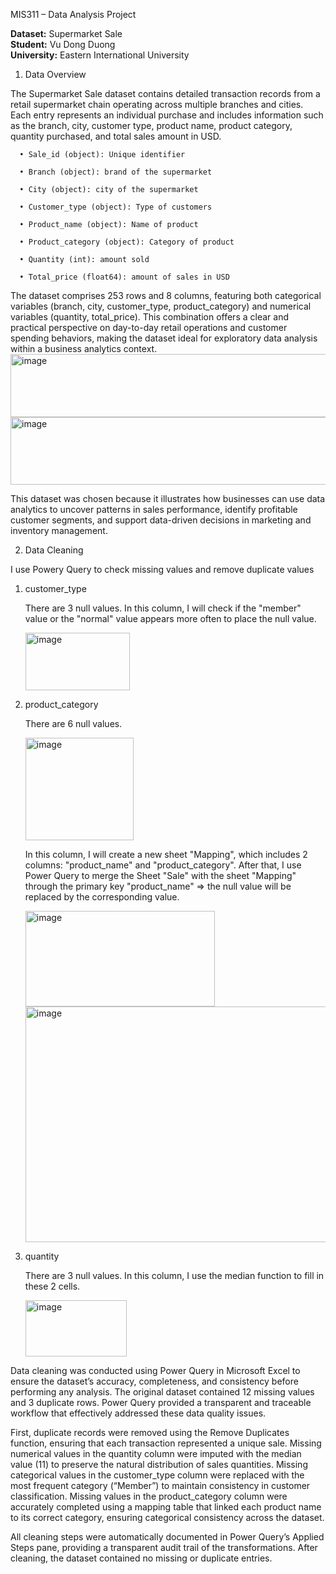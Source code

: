 MIS311 – Data Analysis Project

**Dataset:** Supermarket Sale  
**Student:** Vu Dong Duong  
**University:** Eastern International University

1. Data Overview

  The Supermarket Sale dataset contains detailed transaction records from a retail supermarket chain operating across multiple branches and cities. Each entry represents an individual purchase and includes information such as the branch, city, customer type, product name, product category, quantity purchased, and total sales amount in USD.
     
      •	Sale_id (object): Unique identifier
      
      •	Branch (object): brand of the supermarket
      
      •	City (object): city of the supermarket
      
      •	Customer_type (object): Type of customers
      
      •	Product_name (object): Name of product
      
      •	Product_category (object): Category of product
      
      •	Quantity (int): amount sold
      
      •	Total_price (float64): amount of sales in USD

  
  
  The dataset comprises 253 rows and 8 columns, featuring both categorical variables (branch, city, customer_type, product_category) and numerical variables (quantity, total_price). This combination offers a clear and practical perspective on day-to-day retail operations and customer spending behaviors, making the dataset ideal for exploratory data analysis within a business analytics context.
<img width="649" height="101" alt="image" src="https://github.com/user-attachments/assets/0d1731b5-7067-481a-bc42-c0b1382c97bc" />
<img width="649" height="108" alt="image" src="https://github.com/user-attachments/assets/82f1b4d7-d90b-4b53-a77d-06af857aaaca" />

  This dataset was chosen because it illustrates how businesses can use data analytics to uncover patterns in sales performance, identify profitable customer segments, and support data-driven decisions in marketing and inventory management.

2. Data Cleaning

I use Powery Query to check missing values and remove duplicate values
   
   1. customer_type
  
      There are 3 null values. In this column, I will check if the "member" value or the "normal" value appears more often to place the null value.
      
      <img width="167" height="92" alt="image" src="https://github.com/user-attachments/assets/b6064099-c7d5-4053-8b08-ba35f1b3d932" />

   2. product_category
  
      There are 6 null values.
      
       <img width="173" height="164" alt="image" src="https://github.com/user-attachments/assets/90b8f3f3-4a83-4ffe-8650-639b249adad6" />

      In this column, I will create a new sheet "Mapping", which includes 2 columns: "product_name" and "product_category". After that, I use Power Query to merge the Sheet "Sale" with the sheet "Mapping" through the primary key "product_name" => the null value will be replaced by the corresponding value.

        <img width="303" height="153" alt="image" src="https://github.com/user-attachments/assets/f1899559-aab9-4e09-94ae-bc621efd4ec9" />
        <img width="1081" height="377" alt="image" src="https://github.com/user-attachments/assets/50f53416-fde5-4118-acf5-bd02e55db1b2" />



   3. quantity
  
      There are 3 null values. In this column, I use the median function to fill in these 2 cells.
      
        <img width="162" height="90" alt="image" src="https://github.com/user-attachments/assets/b6ab2b84-0acd-4b11-a74b-28a5888564ab" />
        

   Data cleaning was conducted using Power Query in Microsoft Excel to ensure the dataset’s accuracy, completeness, and consistency before performing any analysis. The original dataset contained 12 missing values and 3 duplicate rows. Power Query provided a transparent and traceable workflow that effectively addressed these data quality issues.
          
  First, duplicate records were removed using the Remove Duplicates function, ensuring that each transaction represented a unique sale. Missing numerical values in the quantity column were imputed with the median value (11) to preserve the natural distribution of sales quantities. Missing categorical values in the customer_type column were replaced with the most frequent category (“Member”) to maintain consistency in customer classification. Missing values in the product_category column were accurately completed using a mapping table that linked each product name to its correct category, ensuring categorical consistency across the dataset.
    
  All cleaning steps were automatically documented in Power Query’s Applied Steps pane, providing a transparent audit trail of the transformations. After cleaning, the dataset contained no missing or duplicate entries.
